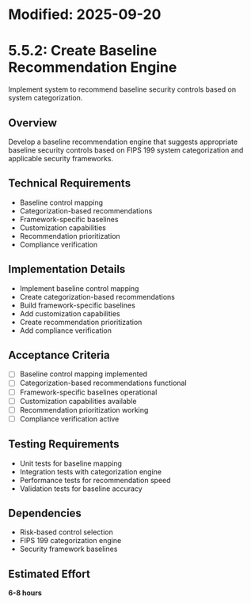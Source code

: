 # Modified: 2025-09-20

# 5.5.2: Create Baseline Recommendation Engine

Implement system to recommend baseline security controls based on system categorization.

## Overview
Develop a baseline recommendation engine that suggests appropriate baseline security controls based on FIPS 199 system categorization and applicable security frameworks.

## Technical Requirements
- Baseline control mapping
- Categorization-based recommendations
- Framework-specific baselines
- Customization capabilities
- Recommendation prioritization
- Compliance verification

## Implementation Details
- Implement baseline control mapping
- Create categorization-based recommendations
- Build framework-specific baselines
- Add customization capabilities
- Create recommendation prioritization
- Add compliance verification

## Acceptance Criteria
- [ ] Baseline control mapping implemented
- [ ] Categorization-based recommendations functional
- [ ] Framework-specific baselines operational
- [ ] Customization capabilities available
- [ ] Recommendation prioritization working
- [ ] Compliance verification active

## Testing Requirements
- Unit tests for baseline mapping
- Integration tests with categorization engine
- Performance tests for recommendation speed
- Validation tests for baseline accuracy

## Dependencies
- Risk-based control selection
- FIPS 199 categorization engine
- Security framework baselines

## Estimated Effort
**6-8 hours**
